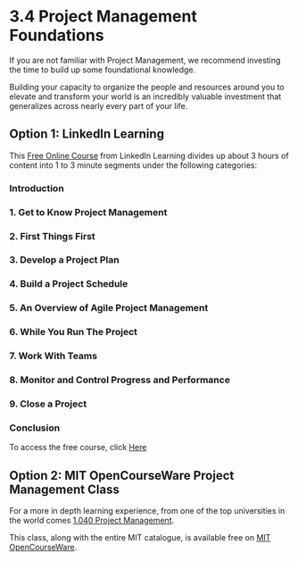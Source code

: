 # 3.4 Project Management Foundations

If you are not familiar with Project Management, we recommend investing the time to build up some foundational knowledge. 

Building your capacity to organize the people and resources around you to elevate and transform your world is an incredibly valuable investment that generalizes across nearly every part of your life. 

## Option 1: LinkedIn Learning

This [Free Online Course](https://www.linkedin.com/learning/project-management-foundations-2019/deliver-successful-projects-3?autoplay=true&trk=course_preview&upsellOrderOrigin=default_guest_learning)  from LinkedIn Learning divides up about 3 hours of content into 1 to 3 minute segments under the following categories: 

### Introduction

### 1. Get to Know Project Management

### 2. First Things First

### 3. Develop a Project Plan

### 4. Build a Project Schedule 

### 5. An Overview of Agile Project Management 

### 6. While You Run The Project 

### 7. Work With Teams 

### 8. Monitor and Control Progress and Performance 

### 9. Close a Project 

### Conclusion 

To access the free course, click [Here](https://www.linkedin.com/learning/project-management-foundations-2019/deliver-successful-projects-3?autoplay=true&trk=course_preview&upsellOrderOrigin=default_guest_learning)

## Option 2: MIT OpenCourseWare Project Management Class

For a more in depth learning experience, from one of the top universities in the world comes [1.040 Project Management](https://ocw.mit.edu/courses/1-040-project-management-spring-2009/). 

This class, along with the entire MIT catalogue, is available free on [MIT OpenCourseWare](https://ocw.mit.edu). 